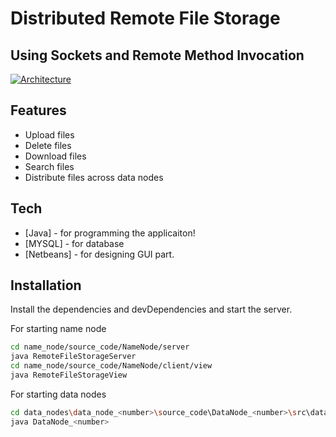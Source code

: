 # Distributed Remote File Storage

## Using Sockets and Remote Method Invocation

[![Architecture](https://i.ibb.co/wJwdskC/system-distribution-diagram.jpg)](https://i.ibb.co)

## Features

- Upload files
- Delete files
- Download files
- Search files
- Distribute files across data nodes

## Tech

- [Java] - for programming the applicaiton!
- [MYSQL] - for database
- [Netbeans] - for designing GUI part.

## Installation

Install the dependencies and devDependencies and start the server.

For starting name node

```sh
cd name_node/source_code/NameNode/server
java RemoteFileStorageServer
cd name_node/source_code/NameNode/client/view
java RemoteFileStorageView
```

For starting data nodes

```sh
cd data_nodes\data_node_<number>\source_code\DataNode_<number>\src\datanode_<number>
java DataNode_<number>
```
